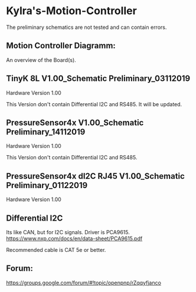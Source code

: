 # Kylra's-Motion-Controller


The preliminary schematics are not tested and can contain errors.


## Motion Controller Diagramm:
An overview of the Board(s).


## TinyK 8L V1.00_Schematic Preliminary_03112019
Hardware Version 1.00

This Version don't contain Differential I2C and RS485.
It will be updated.


## PressureSensor4x V1.00_Schematic Preliminary_14112019
Hardware Version 1.00

This Version don't contain Differential I2C and RS485.


## PressureSensor4x dI2C RJ45 V1.00_Schematic Preliminary_01122019
Hardware Version 1.00


## Differential I2C
Its like CAN, but for I2C signals.
Driver is PCA9615.
https://www.nxp.com/docs/en/data-sheet/PCA9615.pdf

Recommended cable is CAT 5e or better.


## Forum:
https://groups.google.com/forum/#!topic/openpnp/rZqqyfjanco

